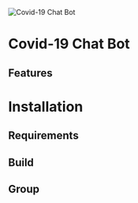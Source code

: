 ![Covid-19 Chat Bot](https://i.imgur.com/nDTEYHK.png)

# Covid-19 Chat Bot

## Features


# Installation

## Requirements



## Build



## Group
